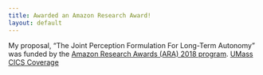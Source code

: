 ```yaml
---
title: Awarded an Amazon Research Award!
layout: default
---
```


My proposal, “The Joint Perception Formulation For Long-Term Autonomy” was
funded by the [Amazon Research Awards (ARA) 2018
program](https://ara.amazon-ml.com/recipients/#2018).
[UMass CICS Coverage](https://www.cics.umass.edu/news/cics-assistant-professor-joydeep-biswas-granted-amazon-research-award)
